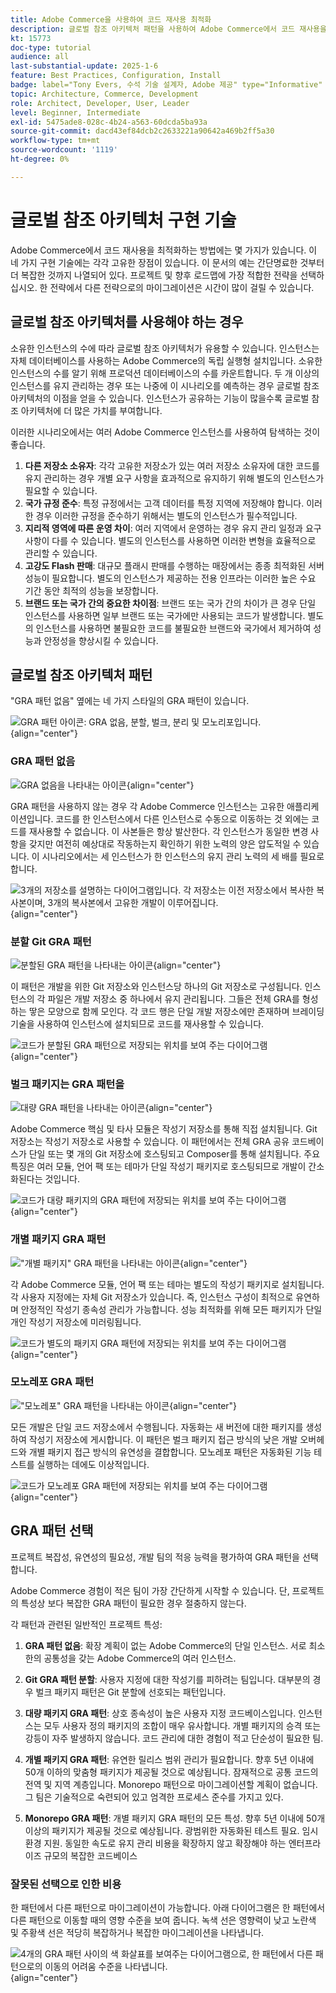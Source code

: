 ```yaml
---
title: Adobe Commerce을 사용하여 코드 재사용 최적화
description: 글로벌 참조 아키텍처 패턴을 사용하여 Adobe Commerce에서 코드 재사용을 최적화하여 여러 인스턴스에서 성능과 규정 준수를 향상시키는 방법에 대해 알아봅니다.
kt: 15773
doc-type: tutorial
audience: all
last-substantial-update: 2025-1-6
feature: Best Practices, Configuration, Install
badge: label="Tony Evers, 수석 기술 설계자, Adobe 제공" type="Informative" url="https://www.linkedin.com/in/evers-tony/" tooltip="토니 에버스의 기고문"
topic: Architecture, Commerce, Development
role: Architect, Developer, User, Leader
level: Beginner, Intermediate
exl-id: 5475ade8-028c-4b24-a563-60dcda5ba93a
source-git-commit: dacd43ef84dcb2c2633221a90642a469b2ff5a30
workflow-type: tm+mt
source-wordcount: '1119'
ht-degree: 0%

---
```


# 글로벌 참조 아키텍처 구현 기술

Adobe Commerce에서 코드 재사용을 최적화하는 방법에는 몇 가지가 있습니다. 이 네 가지 구현 기술에는 각각 고유한 장점이 있습니다. 이 문서의 예는 간단명료한 것부터 더 복잡한 것까지 나열되어 있다. 프로젝트 및 향후 로드맵에 가장 적합한 전략을 선택하십시오. 한 전략에서 다른 전략으로의 마이그레이션은 시간이 많이 걸릴 수 있습니다.

## 글로벌 참조 아키텍처를 사용해야 하는 경우

소유한 인스턴스의 수에 따라 글로벌 참조 아키텍처가 유용할 수 있습니다. 인스턴스는 자체 데이터베이스를 사용하는 Adobe Commerce의 독립 실행형 설치입니다. 소유한 인스턴스의 수를 알기 위해 프로덕션 데이터베이스의 수를 카운트합니다. 두 개 이상의 인스턴스를 유지 관리하는 경우 또는 나중에 이 시나리오를 예측하는 경우 글로벌 참조 아키텍처의 이점을 얻을 수 있습니다. 인스턴스가 공유하는 기능이 많을수록 글로벌 참조 아키텍처에 더 많은 가치를 부여합니다.

이러한 시나리오에서는 여러 Adobe Commerce 인스턴스를 사용하여 탐색하는 것이 좋습니다.

1. **다른 저장소 소유자**: 각각 고유한 저장소가 있는 여러 저장소 소유자에 대한 코드를 유지 관리하는 경우 개별 요구 사항을 효과적으로 유지하기 위해 별도의 인스턴스가 필요할 수 있습니다.
2. **국가 규정 준수**: 특정 규정에서는 고객 데이터를 특정 지역에 저장해야 합니다. 이러한 경우 이러한 규정을 준수하기 위해서는 별도의 인스턴스가 필수적입니다.
3. **지리적 영역에 따른 운영 차이**: 여러 지역에서 운영하는 경우 유지 관리 일정과 요구 사항이 다를 수 있습니다. 별도의 인스턴스를 사용하면 이러한 변형을 효율적으로 관리할 수 있습니다.
4. **고강도 Flash 판매**: 대규모 플래시 판매를 수행하는 매장에서는 종종 최적화된 서버 성능이 필요합니다. 별도의 인스턴스가 제공하는 전용 인프라는 이러한 높은 수요 기간 동안 최적의 성능을 보장합니다.
5. **브랜드 또는 국가 간의 중요한 차이점**: 브랜드 또는 국가 간의 차이가 큰 경우 단일 인스턴스를 사용하면 일부 브랜드 또는 국가에만 사용되는 코드가 발생합니다. 별도의 인스턴스를 사용하면 불필요한 코드를 불필요한 브랜드와 국가에서 제거하여 성능과 안정성을 향상시킬 수 있습니다.

## 글로벌 참조 아키텍처 패턴

&quot;GRA 패턴 없음&quot; 옆에는 네 가지 스타일의 GRA 패턴이 있습니다.

![GRA 패턴 아이콘: GRA 없음, 분할, 벌크, 분리 및 모노리포입니다.](/help/assets/global-reference-architecture/gra-patterns-horizontal.png){align="center"}

### GRA 패턴 없음

![GRA 없음을 나타내는 아이콘](/help/assets/global-reference-architecture/no-gra.png){align="center"}

GRA 패턴을 사용하지 않는 경우 각 Adobe Commerce 인스턴스는 고유한 애플리케이션입니다. 코드를 한 인스턴스에서 다른 인스턴스로 수동으로 이동하는 것 외에는 코드를 재사용할 수 없습니다. 이 사본들은 항상 발산한다. 각 인스턴스가 동일한 변경 사항을 갖지만 여전히 예상대로 작동하는지 확인하기 위한 노력의 양은 압도적일 수 있습니다. 이 시나리오에서는 세 인스턴스가 한 인스턴스의 유지 관리 노력의 세 배를 필요로 합니다.

![3개의 저장소를 설명하는 다이어그램입니다. 각 저장소는 이전 저장소에서 복사한 복사본이며, 3개의 복사본에서 고유한 개발이 이루어집니다.](/help/assets/global-reference-architecture/no-gra-pattern-diagram.png){align="center"}

### 분할 Git GRA 패턴

![분할된 GRA 패턴을 나타내는 아이콘](/help/assets/global-reference-architecture/split-git.png){align="center"}

이 패턴은 개발을 위한 Git 저장소와 인스턴스당 하나의 Git 저장소로 구성됩니다. 인스턴스의 각 파일은 개발 저장소 중 하나에서 유지 관리됩니다. 그들은 전체 GRA를 형성하는 땋은 모양으로 함께 모인다. 각 코드 행은 단일 개발 저장소에만 존재하며 브레이딩 기술을 사용하여 인스턴스에 설치되므로 코드를 재사용할 수 있습니다.

![코드가 분할된 GRA 패턴으로 저장되는 위치를 보여 주는 다이어그램](/help/assets/global-reference-architecture/split-git-gra-pattern-diagram.png){align="center"}

### 벌크 패키지는 GRA 패턴을

![대량 GRA 패턴을 나타내는 아이콘](/help/assets/global-reference-architecture/bulk-packages.png){align="center"}

Adobe Commerce 핵심 및 타사 모듈은 작성기 저장소를 통해 직접 설치됩니다. Git 저장소는 작성기 저장소로 사용할 수 있습니다. 이 패턴에서는 전체 GRA 공유 코드베이스가 단일 또는 몇 개의 Git 저장소에 호스팅되고 Composer를 통해 설치됩니다. 주요 특징은 여러 모듈, 언어 팩 또는 테마가 단일 작성기 패키지로 호스팅되므로 개발이 간소화된다는 것입니다.

![코드가 대량 패키지의 GRA 패턴에 저장되는 위치를 보여 주는 다이어그램](/help/assets/global-reference-architecture/bulk-gra-pattern-diagram.png){align="center"}

### 개별 패키지 GRA 패턴

![&quot;개별 패키지&quot; GRA 패턴을 나타내는 아이콘](/help/assets/global-reference-architecture/separate-packages.png){align="center"}

각 Adobe Commerce 모듈, 언어 팩 또는 테마는 별도의 작성기 패키지로 설치됩니다. 각 사용자 지정에는 자체 Git 저장소가 있습니다. 즉, 인스턴스 구성이 최적으로 유연하며 안정적인 작성기 종속성 관리가 가능합니다. 성능 최적화를 위해 모든 패키지가 단일 개인 작성기 저장소에 미러링됩니다.

![코드가 별도의 패키지 GRA 패턴에 저장되는 위치를 보여 주는 다이어그램](/help/assets/global-reference-architecture/separate-packages-gra-pattern-diagram.png){align="center"}

### 모노레포 GRA 패턴

![&quot;모노레포&quot; GRA 패턴을 나타내는 아이콘](/help/assets/global-reference-architecture/monorepo.png){align="center"}

모든 개발은 단일 코드 저장소에서 수행됩니다. 자동화는 새 버전에 대한 패키지를 생성하여 작성기 저장소에 게시합니다. 이 패턴은 벌크 패키지 접근 방식의 낮은 개발 오버헤드와 개별 패키지 접근 방식의 유연성을 결합합니다. 모노레포 패턴은 자동화된 기능 테스트를 실행하는 데에도 이상적입니다.

![코드가 모노레포 GRA 패턴에 저장되는 위치를 보여 주는 다이어그램](/help/assets/global-reference-architecture/monorepo-gra-pattern-diagram.png){align="center"}

## GRA 패턴 선택

프로젝트 복잡성, 유연성의 필요성, 개발 팀의 적응 능력을 평가하여 GRA 패턴을 선택합니다.

Adobe Commerce 경험이 적은 팀이 가장 간단하게 시작할 수 있습니다. 단, 프로젝트의 특성상 보다 복잡한 GRA 패턴이 필요한 경우 절충하지 않는다.

각 패턴과 관련된 일반적인 프로젝트 특성:

1. **GRA 패턴 없음**: 확장 계획이 없는 Adobe Commerce의 단일 인스턴스. 서로 최소한의 공통성을 갖는 Adobe Commerce의 여러 인스턴스.

2. **Git GRA 패턴 분할**: 사용자 지정에 대한 작성기를 피하려는 팀입니다. 대부분의 경우 벌크 패키지 패턴은 Git 분할에 선호되는 패턴입니다.

3. **대량 패키지 GRA 패턴**: 상호 종속성이 높은 사용자 지정 코드베이스입니다. 인스턴스는 모두 사용자 정의 패키지의 조합이 매우 유사합니다. 개별 패키지의 승격 또는 강등이 자주 발생하지 않습니다. 코드 관리에 대한 경험이 적고 단순성이 필요한 팀.

4. **개별 패키지 GRA 패턴**: 유연한 릴리스 범위 관리가 필요합니다. 향후 5년 이내에 50개 이하의 맞춤형 패키지가 제공될 것으로 예상됩니다. 잠재적으로 공통 코드의 전역 및 지역 계층입니다. Monorepo 패턴으로 마이그레이션할 계획이 없습니다. 그 팀은 기술적으로 숙련되어 있고 엄격한 프로세스 준수를 가지고 있다.

5. **Monorepo GRA 패턴**: 개별 패키지 GRA 패턴의 모든 특성. 향후 5년 이내에 50개 이상의 패키지가 제공될 것으로 예상됩니다. 광범위한 자동화된 테스트 필요. 임시 환경 지원. 동일한 속도로 유지 관리 비용을 확장하지 않고 확장해야 하는 엔터프라이즈 규모의 복잡한 코드베이스

### 잘못된 선택으로 인한 비용

한 패턴에서 다른 패턴으로 마이그레이션이 가능합니다. 아래 다이어그램은 한 패턴에서 다른 패턴으로 이동할 때의 영향 수준을 보여 줍니다. 녹색 선은 영향력이 낮고 노란색 및 주황색 선은 적당히 복잡하거나 복잡한 마이그레이션을 나타냅니다.

![4개의 GRA 패턴 사이의 색 화살표를 보여주는 다이어그램으로, 한 패턴에서 다른 패턴으로의 이동의 어려움 수준을 나타냅니다.](/help/assets/global-reference-architecture/wrong-choice.png){align="center"}
